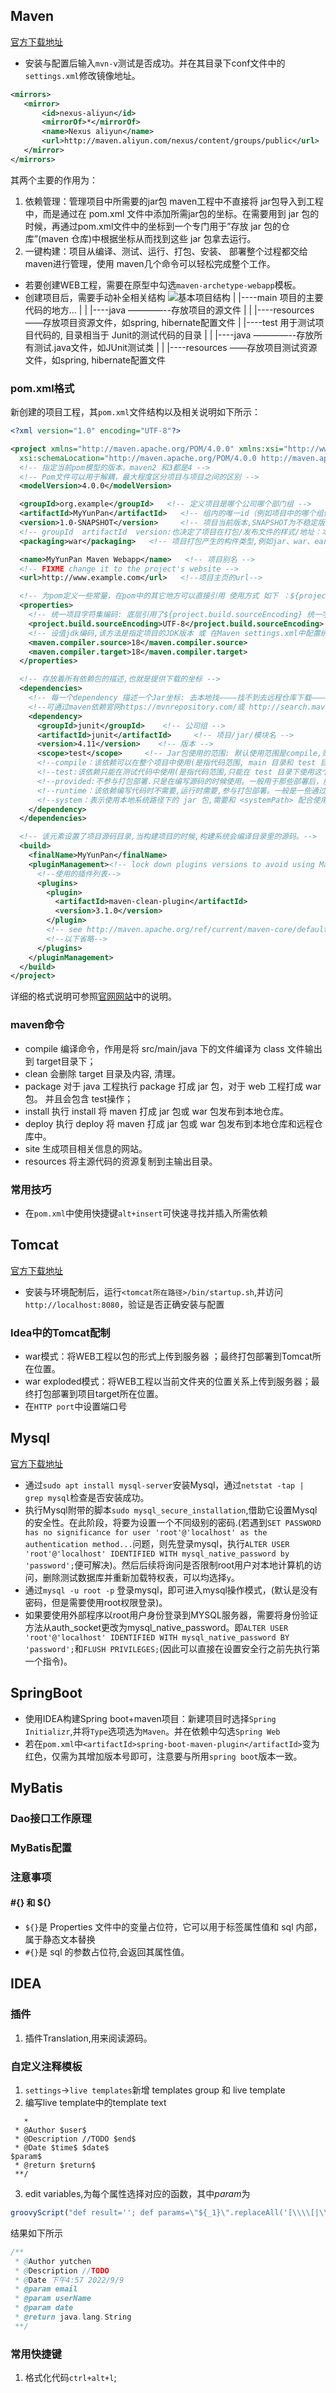## Maven
[官方下载地址](https://maven.apache.org/)
* 安装与配置后输入`mvn-v`测试是否成功。并在其目录下conf文件中的`settings.xml`修改镜像地址。
``` xml
<mirrors>
   <mirror>
       <id>nexus-aliyun</id>
       <mirrorOf>*</mirrorOf>
       <name>Nexus aliyun</name>
       <url>http://maven.aliyun.com/nexus/content/groups/public</url>
   </mirror> 
</mirrors>
```
其两个主要的作用为：
1. 依赖管理：管理项目中所需要的jar包
   maven工程中不直接将 jar包导入到工程中，而是通过在 pom.xml 文件中添加所需jar包的坐标。在需要用到 jar 包的时候，再通过pom.xml文件中的坐标到一个专门用于”存放 jar 包的仓库”(maven 仓库)中根据坐标从而找到这些 jar 包拿去运行。
2. 一键构建：项目从编译、测试、运行、打包、安装、 部署整个过程都交给 maven进行管理，使用 maven几个命令可以轻松完成整个工作。


* 若要创建WEB工程，需要在原型中勾选`maven-archetype-webapp`模板。
* 创建项目后，需要手动补全相关结构
![基本项目结构](work_with_IDEA_res/1.png)
| |----main 项目的主要代码的地方...
| | |----java ————--存放项目的源文件
| | |----resources ——存放项目资源文件，如spring, hibernate配置文件
| |----test 用于测试项目代码的, 目录相当于 Junit的测试代码的目录
| | |----java ————--存放所有测试.java文件，如JUnit测试类
| | |----resources ——存放项目测试资源文件，如spring, hibernate配置文件
### pom.xml格式
新创建的项目工程，其`pom.xml`文件结构以及相关说明如下所示：
```xml
<?xml version="1.0" encoding="UTF-8"?>

<project xmlns="http://maven.apache.org/POM/4.0.0" xmlns:xsi="http://www.w3.org/2001/XMLSchema-instance"
  xsi:schemaLocation="http://maven.apache.org/POM/4.0.0 http://maven.apache.org/xsd/maven-4.0.0.xsd">
  <!-- 指定当前pom模型的版本，maven2 和3都是4 -->
  <!-- Pom文件可以用于解耦，最大程度区分项目与项目之间的区别 -->
  <modelVersion>4.0.0</modelVersion>

  <groupId>org.example</groupId>   <!-- 定义项目是哪个公司哪个部门组 -->
  <artifactId>MyYunPan</artifactId>   <!-- 组内的唯一id（例如项目中的哪个组件:模块名,Maven可以实现模块开发~） -->
  <version>1.0-SNAPSHOT</version>     <!-- 项目当前版本,SNAPSHOT为不稳定版本(快速开发) -->
  <!-- groupId  artifactId  version:也决定了项目在打包/发布文件的样式/地址：本地仓库下/org/example/MavenWSM/1.0-SNAPSHOT/MavenWSM-1.0-SNAPSHOT.jar  -->
  <packaging>war</packaging>   <!-- 项目打包产生的构件类型,例如jar、war、ear、pom... 常用Jar(默认) war -->

  <name>MyYunPan Maven Webapp</name>   <!-- 项目别名 -->
  <!-- FIXME change it to the project's website -->
  <url>http://www.example.com</url>   <!--项目主页的url-->

  <!-- 为pom定义一些常量，在pom中的其它地方可以直接引用 使用方式 如下 ：${project.build.sourceEncoding} -->
  <properties>
    <!-- 统一项目字符集编码: 底层引用了${project.build.sourceEncoding} 统一字符集  -->
    <project.build.sourceEncoding>UTF-8</project.build.sourceEncoding>
    <!-- 设值jdk编码,该方法是指定项目的JDK版本 或 在Maven settings.xml中配置统一环境JDK  -->
    <maven.compiler.source>18</maven.compiler.source>
    <maven.compiler.target>18</maven.compiler.target>
  </properties>

  <!-- 存放着所有依赖包的描述,也就是提供下载的坐标 -->
  <dependencies>
    <!-- 每一个dependency 描述一个Jar坐标: 去本地找————找不到去远程仓库下载————再没有去中央仓库下载到私服到本地.. -->
    <!--可通过maven依赖官网https://mvnrepository.com/或 http://search.maven.org/查找，并选择所需要的包的配置信息，复制到该部分-->
    <dependency>
      <groupId>junit</groupId>    <!-- 公司组 -->
      <artifactId>junit</artifactId>     <!-- 项目/jar/模块名 -->
      <version>4.11</version>    <!-- 版本 -->
      <scope>test</scope>     <!-- Jar包使用的范围: 默认使用范围是compile,则测试代码和主代码都可以使用该代码; -->
      <!--compile：该依赖可以在整个项目中使用(是指代码范围, main 目录和 test 目录下都能使用这个依赖),参与打包部署.-->
      <!--test:该依赖只能在测试代码中使用(是指代码范围,只能在 test 目录下使用这个依赖),不参与打包部署.-->
      <!--provided:不参与打包部署.只是在编写源码的时候使用。一般用于那些部署后，服务器自身会提供的依赖，如javax.servlet-api-->
      <!--runtime：该依赖编写代码时不需要,运行时需要,参与打包部署。一般是一些通过反射加载的资源，如数据库驱动 mysql-connector-java-->
      <!--system：表示使用本地系统路径下的 jar 包,需要和 <systemPath> 配合使用.一般是一些没有被maven中央仓库录入的-->
    </dependency>
  </dependencies>

  <!-- 该元素设置了项目源码目录,当构建项目的时候,构建系统会编译目录里的源码。-->
  <build>
    <finalName>MyYunPan</finalName>
    <pluginManagement><!-- lock down plugins versions to avoid using Maven defaults (may be moved to parent pom) -->
      <!--使用的插件列表-->
      <plugins>
        <plugin>
          <artifactId>maven-clean-plugin</artifactId>
          <version>3.1.0</version>
        </plugin>
        <!-- see http://maven.apache.org/ref/current/maven-core/default-bindings.html#Plugin_bindings_for_war_packaging -->
        <!--以下省略-->
      </plugins>
    </pluginManagement>
  </build>
</project>
``` 
详细的格式说明可参照[官网网站](https://maven.apache.org/ref/3.8.6/maven-model/maven.html)中的说明。
### maven命令
* compile 编译命令，作用是将 src/main/java 下的文件编译为 class 文件输出到 target目录下；
* clean 会删除 target 目录及内容, 清理。
* package 对于 java 工程执行 package 打成 jar 包，对于 web 工程打成 war包。 并且会包含 test操作；
* install 执行 install 将 maven 打成 jar 包或 war 包发布到本地仓库。
* deploy 执行 deploy 将 maven 打成 jar 包或 war 包发布到本地仓库和远程仓库中。
* site 生成项目相关信息的网站。
* resources 将主源代码的资源复制到主输出目录。

### 常用技巧
* 在`pom.xml`中使用快捷键`alt+insert`可快速寻找并插入所需依赖



## Tomcat
[官方下载地址](https://tomcat.apache.org/)
* 安装与环境配制后，运行`<tomcat所在路径>/bin/startup.sh`,并访问`http://localhost:8080`，验证是否正确安装与配置
### Idea中的Tomcat配制
* war模式：将WEB工程以包的形式上传到服务器 ；最终打包部署到Tomcat所在位置。
* war exploded模式：将WEB工程以当前文件夹的位置关系上传到服务器；最终打包部署到项目target所在位置。
* 在`HTTP port`中设置端口号

## Mysql
[官方下载地址](https://www.mysql.com/)
* 通过`sudo apt install mysql-server`安装Mysql，通过`netstat -tap | grep mysql`检查是否安装成功。
* 执行Mysql附带的脚本`sudo mysql_secure_installation`,借助它设置Mysql的安全性。在此阶段，将要为设置一个不同级别的密码.(若遇到`SET PASSWORD has no significance for user 'root'@'localhost' as the authentication method...`问题，则先登录mysql，执行`ALTER USER 'root'@'localhost' IDENTIFIED WITH mysql_native_password by 'password';`便可解决)。然后后续将询问是否限制root用户对本地计算机的访问，删除测试数据库并重新加载特权表，可以均选择`y`。
* 通过`mysql -u root -p` 登录mysql，即可进入mysql操作模式，(默认是没有密码，但是需要使用root权限登录)。
* 如果要使用外部程序以root用户身份登录到MYSQL服务器，需要将身份验证方法从auth_socket更改为mysql_native_password。即`ALTER USER 'root'@'localhost' IDENTIFIED WITH mysql_native_password BY 'password';`和`FLUSH PRIVILEGES;`(因此可以直接在设置安全行之前先执行第一个指令)。
## SpringBoot
* 使用IDEA构建Spring boot+maven项目：新建项目时选择`Spring Initializr`,并将`Type`选项选为`Maven`。并在依赖中勾选`Spring Web`
* 若在`pom.xml`中`<artifactId>spring-boot-maven-plugin</artifactId>`变为红色，仅需为其增加版本号即可，注意要与所用`spring boot`版本一致。

## MyBatis

### Dao接口工作原理
### MyBatis配置

### 注意事项
####  #{} 和 ${} 
* `${}`是 Properties 文件中的变量占位符，它可以用于标签属性值和 sql 内部，属于静态文本替换
* `#{}`是 sql 的参数占位符,会返回其属性值。

## IDEA
### 插件
1. 插件Translation,用来阅读源码。
### 自定义注释模板
1. `settings`->`live templates`新增 templates group 和 live template
2. 编写live template中的template text
```
   *
 * @Author $user$
 * @Description //TODO $end$
 * @Date $time$ $date$
$param$
 * @return $return$
 **/
```
3. edit variables,为每个属性选择对应的函数，其中$param$为
``` js
groovyScript("def result=''; def params=\"${_1}\".replaceAll('[\\\\[|\\\\]|\\\\s]', '').split(',').toList(); for(i = 0; i < params.size(); i++) {result+=' * @param ' + params[i] + ((i < params.size() - 1) ? '\\n':'')}; return result", methodParameters()) ()
```
结果如下所示
```java
/**
 * @Author yutchen
 * @Description //TODO 
 * @Date 下午4:57 2022/9/9
 * @param email
 * @param userName
 * @param date
 * @return java.lang.String
 **/
```
### 常用快捷键
1. 格式化代码`ctrl+alt+l`;